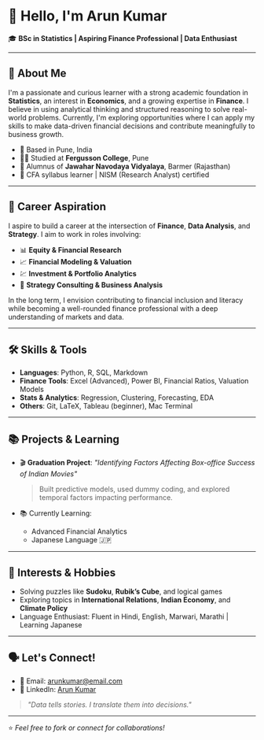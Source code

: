 # 👋 Hello, I'm Arun Kumar

🎓 **BSc in Statistics | Aspiring Finance Professional | Data Enthusiast**

---

## 🧠 About Me

I'm a passionate and curious learner with a strong academic foundation in **Statistics**, an interest in **Economics**, and a growing expertise in **Finance**. I believe in using analytical thinking and structured reasoning to solve real-world problems. Currently, I'm exploring opportunities where I can apply my skills to make data-driven financial decisions and contribute meaningfully to business growth.

- 📍 Based in Pune, India
- 🧑‍🎓 Studied at **Fergusson College**, Pune  
- 🏫 Alumnus of **Jawahar Navodaya Vidyalaya**, Barmer (Rajasthan)
- 🧾 CFA syllabus learner | NISM (Research Analyst) certified

---

## 💼 Career Aspiration

I aspire to build a career at the intersection of **Finance**, **Data Analysis**, and **Strategy**. I aim to work in roles involving:

- 📊 **Equity & Financial Research**
- 📈 **Financial Modeling & Valuation**
- 💹 **Investment & Portfolio Analytics**
- 🧩 **Strategy Consulting & Business Analysis**

In the long term, I envision contributing to financial inclusion and literacy while becoming a well-rounded finance professional with a deep understanding of markets and data.

---

## 🛠️ Skills & Tools

- **Languages**: Python, R, SQL, Markdown  
- **Finance Tools**: Excel (Advanced), Power BI, Financial Ratios, Valuation Models  
- **Stats & Analytics**: Regression, Clustering, Forecasting, EDA  
- **Others**: Git, LaTeX, Tableau (beginner), Mac Terminal

---

## 📚 Projects & Learning

- 🎬 **Graduation Project**: _"Identifying Factors Affecting Box-office Success of Indian Movies"_  
  > Built predictive models, used dummy coding, and explored temporal factors impacting performance.

- 📚 Currently Learning:
  - Advanced Financial Analytics
  - Japanese Language 🇯🇵

---

## 🧩 Interests & Hobbies

- Solving puzzles like **Sudoku**, **Rubik’s Cube**, and logical games  
- Exploring topics in **International Relations**, **Indian Economy**, and **Climate Policy**  
- Language Enthusiast: Fluent in Hindi, English, Marwari, Marathi | Learning Japanese

---

## 🗣️ Let's Connect!

- 📧 Email: arunkumar@email.com  
- 💼 LinkedIn: [Arun Kumar](https://linkedin.com/in/arunkumar2699) 

> _"Data tells stories. I translate them into decisions."_

---

⭐ _Feel free to fork or connect for collaborations!_
